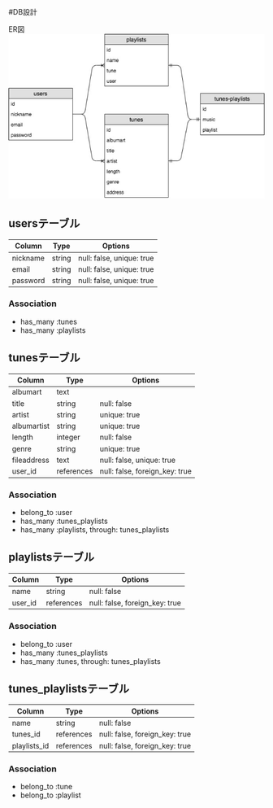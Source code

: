 #DB設計

ER図
![ER図](/db/ER--figure.jpg)

## usersテーブル
|Column|Type|Options|
|------|----|-------|
|nickname|string|null: false, unique: true|
|email|string|null: false, unique: true|
|password|string|null: false, unique: true|

### Association
- has_many :tunes
- has_many :playlists

## tunesテーブル
|Column|Type|Options|
|------|----|-------|
|albumart|text||
|title|string|null: false|
|artist|string|unique: true|
|albumartist|string|unique: true|
|length|integer|null: false|
|genre|string|unique: true|
|fileaddress|text|null: false, unique: true|
|user_id|references|null: false, foreign_key: true|

### Association
- belong_to :user
- has_many :tunes_playlists
- has_many :playlists, through: tunes_playlists

## playlistsテーブル
|Column|Type|Options|
|------|----|-------|
|name|string|null: false|
|user_id|references|null: false, foreign_key: true|

### Association
- belong_to :user
- has_many :tunes_playlists
- has_many :tunes, through: tunes_playlists

## tunes_playlistsテーブル
|Column|Type|Options|
|------|----|-------|
|name|string|null: false|
|tunes_id|references|null: false, foreign_key: true|
|playlists_id|references|null: false, foreign_key: true|

### Association
- belong_to :tune
- belong_to :playlist
